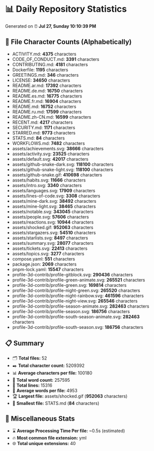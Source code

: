 # 📊 Daily Repository Statistics
Generated on ⏰ **Jul 27, Sunday 10:10:39 PM**

## 📂 File Character Counts (Alphabetically)
- ACTIVITY.md: **4375** characters
- CODE_OF_CONDUCT.md: **3391** characters
- CONTRIBUTING.md: **4181** characters
- Dockerfile: **1195** characters
- GREETINGS.md: **346** characters
- LICENSE: **34650** characters
- README.ar.md: **17392** characters
- README.de.md: **16750** characters
- README.es.md: **16775** characters
- README.fr.md: **16904** characters
- README.md: **16752** characters
- README.ru.md: **17599** characters
- README.zh-CN.md: **16599** characters
- RECENT.md: **4217** characters
- SECURITY.md: **1171** characters
- STARRED.md: **9773** characters
- STATS.md: **84** characters
- WORKFLOWS.md: **7482** characters
- assets/achievements.svg: **38666** characters
- assets/activity.svg: **23525** characters
- assets/default.svg: **42017** characters
- assets/github-snake-dark.svg: **118100** characters
- assets/github-snake-light.svg: **118100** characters
- assets/github-snake.gif: **410698** characters
- assets/habits.svg: **11666** characters
- assets/intro.svg: **3340** characters
- assets/languages.svg: **17909** characters
- assets/lines-of-code.svg: **3308** characters
- assets/mine-dark.svg: **38492** characters
- assets/mine-light.svg: **38465** characters
- assets/notable.svg: **343045** characters
- assets/people.svg: **57606** characters
- assets/reactions.svg: **10944** characters
- assets/shocked.gif: **952063** characters
- assets/stargazers.svg: **54510** characters
- assets/starlists.svg: **8497** characters
- assets/summary.svg: **28077** characters
- assets/tickets.svg: **22413** characters
- assets/topics.svg: **3277** characters
- compose.yaml: **551** characters
- package.json: **2069** characters
- pnpm-lock.yaml: **15547** characters
- profile-3d-contrib/profile-gitblock.svg: **290436** characters
- profile-3d-contrib/profile-green-animate.svg: **265521** characters
- profile-3d-contrib/profile-green.svg: **169814** characters
- profile-3d-contrib/profile-night-green.svg: **265520** characters
- profile-3d-contrib/profile-night-rainbow.svg: **461596** characters
- profile-3d-contrib/profile-night-view.svg: **265546** characters
- profile-3d-contrib/profile-season-animate.svg: **282463** characters
- profile-3d-contrib/profile-season.svg: **186756** characters
- profile-3d-contrib/profile-south-season-animate.svg: **282463** characters
- profile-3d-contrib/profile-south-season.svg: **186756** characters

## 📋 Summary
- 🗂️ **Total files:** 52
- ✒️ **Total character count:** 5209392
- 📊 **Average characters per file:** 100180
- 📝 **Total word count:** 257595
- 🧾 **Total lines:** 15316
- 📐 **Average words per file:** 4953
- 🏆 **Largest file:** assets/shocked.gif (**952063** characters)
- 🥉 **Smallest file:** STATS.md (**84** characters)

## 🌟 Miscellaneous Stats
- ⌛ **Average Processing Time Per file:** ~0.5s (estimated)
- 🔥 **Most common file extension:** yml
- 🌐 **Total unique extensions:** 40
